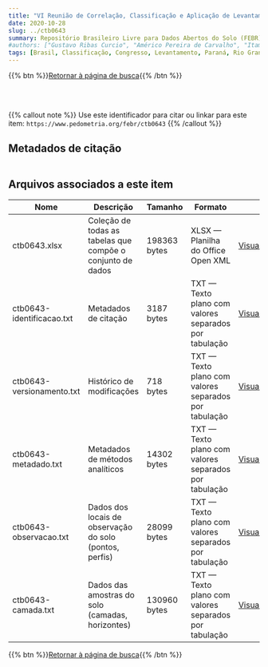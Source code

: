 ```yaml
---
title: "VI Reunião de Correlação, Classificação e Aplicação de Levantamentos de Solos RS/SC/PR"
date: 2020-10-28
slug: ../ctb0643
summary: Repositório Brasileiro Livre para Dados Abertos do Solo (FEBR) | A febre dos dados de solo no Brasil
#authors: ["Gustavo Ribas Curcio", "Américo Pereira de Carvalho", "Itamar Antonio Bognola", "Renato Antonio Dedecek", "Raphael D. dos Santos", "Iderê Azevedo Gomes", "Márcio Rossi", "Maurício Rizzato Coelho", "Washington de Oliveira Barreto", "Aluísio Granado de Andrade", "Jaime Antônio de Almeida", "Sebastião Barreiros Calderano", "João Carlos Ker", "Mauro da Conceição", "Antônio Carlos Saraiva da Costa", "Álvaro Pires da Silva", "Neyde F. B. Giarola"]
tags: [Brasil, Classificação, Congresso, Levantamento, Paraná, Rio Grande do Sul, Santa Catarina, Solo]
---
```


<style>
div.alert > div {
    font-size: 0.8rem;
}
</style>

{{% btn %}}<a href="/febr/buscar/">Retornar à página de busca</a>{{% /btn %}}

<br>
<br>

{{% callout note %}}
Use este identificador para citar ou linkar para este item: `https://www.pedometria.org/febr/ctb0643`
{{% /callout %}}

## Metadados de citação

<table>
<!-- Fonte: https://gist.github.com/jfreels/6814721 -->
<script src="https://d3js.org/d3.v3.min.js" charset="utf-8"></script>
<script type='text/javascript' src='/febr/buscar/script.js'></script>
<script type='text/javascript'>
  d3.tsv('ctb0643-identificacao.txt',function (data) {
    var columns = ['campo', 'valor']
    tabulate(data, columns)
  })
</script>
</table>

## Arquivos associados a este item

<table style="width:100%">
  <thead>
    <tr>
      <th>Nome</th>
      <th>Descrição</th>
      <th>Tamanho</th>
      <th>Formato</th>
      <th></th>
    </tr>
  </thead>
  <tbody>
    <tr>
      <td>ctb0643.xlsx</td>
      <td>Coleção de todas as tabelas que compõe o conjunto de dados</td>
      <td>198363 bytes</td>
      <td>XLSX — Planilha do Office Open XML</td>
      <td><a href="https://cloud.utfpr.edu.br/index.php/s/Df6dhfzYJ1DDeso/download?path=%2Fctb0643&files=ctb0643.xlsx" class="btn btn-primary btn-block" role="button">Visualizar/Abrir</a></td>
    </tr>
    <tr>
      <td>ctb0643-identificacao.txt</td>
      <td>Metadados de citação</td>
      <td>3187 bytes</td>
      <td>TXT — Texto plano com valores separados por tabulação</td>
      <td><a href="https://cloud.utfpr.edu.br/index.php/s/Df6dhfzYJ1DDeso/download?path=%2Fctb0643&files=ctb0643-identificacao.txt" class="btn btn-primary btn-block" role="button">Visualizar/Abrir</a></td>
    </tr>
    <tr>
      <td>ctb0643-versionamento.txt</td>
      <td>Histórico de modificações</td>
      <td>718 bytes</td>
      <td>TXT — Texto plano com valores separados por tabulação</td>
      <td><a href="https://cloud.utfpr.edu.br/index.php/s/Df6dhfzYJ1DDeso/download?path=%2Fctb0643&files=ctb0643-versionamento.txt" class="btn btn-primary btn-block" role="button">Visualizar/Abrir</a></td>
    </tr>
    <tr>
      <td>ctb0643-metadado.txt</td>
      <td>Metadados de métodos analíticos</td>
      <td>14302 bytes</td>
      <td>TXT — Texto plano com valores separados por tabulação</td>
      <td><a href="https://cloud.utfpr.edu.br/index.php/s/Df6dhfzYJ1DDeso/download?path=%2Fctb0643&files=ctb0643-metadado.txt" class="btn btn-primary btn-block" role="button">Visualizar/Abrir</a></td>
    </tr>
    <tr>
      <td>ctb0643-observacao.txt</td>
      <td>Dados dos locais de observação do solo (pontos, perfis)</td>
      <td>28099 bytes</td>
      <td>TXT — Texto plano com valores separados por tabulação</td>
      <td><a href="https://cloud.utfpr.edu.br/index.php/s/Df6dhfzYJ1DDeso/download?path=%2Fctb0643&files=ctb0643-observacao.txt" class="btn btn-primary btn-block" role="button">Visualizar/Abrir</a></td>
    </tr>
    <tr>
      <td>ctb0643-camada.txt</td>
      <td>Dados das amostras do solo (camadas, horizontes)</td>
      <td>130960 bytes</td>
      <td>TXT — Texto plano com valores separados por tabulação</td>
      <td><a href="https://cloud.utfpr.edu.br/index.php/s/Df6dhfzYJ1DDeso/download?path=%2Fctb0643&files=ctb0643-camada.txt" class="btn btn-primary btn-block" role="button">Visualizar/Abrir</a></td>
    </tr>
  </tbody>
</table>

{{% btn %}}<a href="/febr/buscar/">Retornar à página de busca</a>{{% /btn %}}
